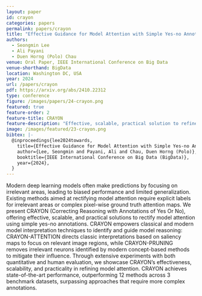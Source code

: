 ```yaml
---
layout: paper
id: crayon
categories: papers
permalink: papers/crayon
title: "Effective Guidance for Model Attention with Simple Yes-no Annotations"
authors: 
  - Seongmin Lee
  - Ali Payani
  - Duen Horng (Polo) Chau
venue: Oral Paper, IEEE International Conference on Big Data
venue-shorthand: BigData
location: Washington DC, USA
year: 2024
url: /papers/crayon
pdf: https://arxiv.org/abs/2410.22312
type: conference
figure: /images/papers/24-crayon.png
featured: true
feature-order: 2
feature-title: CRAYON
feature-description: "Effective, scalable, practical solution to refine models with spurious correlations using simple yes-no feedback"
image: /images/featured/23-crayon.png
bibtex: |-
  @inproceedings{lee2024towards,
    title={Effective Guidance for Model Attention with Simple Yes-no Annotations},
    author={Lee, Seongmin and Payani, Ali and Chau, Duen Horng (Polo)},
    booktitle={IEEE International Conference on Big Data (BigData)},
    year={2024},
  }
---
```

    
Modern deep learning models often make predictions by focusing on irrelevant areas, leading to biased performance and limited generalization. Existing methods aimed at rectifying model attention require explicit labels for irrelevant areas or complex pixel-wise ground truth attention maps. We present CRAYON (Correcting Reasoning with Annotations of Yes Or No), offering effective, scalable, and practical solutions to rectify model attention using simple yes-no annotations. CRAYON empowers classical and modern model interpretation techniques to identify and guide model reasoning: CRAYON-ATTENTION directs classic interpretations based on saliency maps to focus on relevant image regions, while CRAYON-PRUNING removes irrelevant neurons identified by modern concept-based methods to mitigate their influence. Through extensive experiments with both quantitative and human evaluation, we showcase CRAYON’s effectiveness, scalability, and practicality in refining model attention. CRAYON achieves state-of-the-art performance, outperforming 12 methods across 3 benchmark datasets, surpassing approaches that require more complex annotations.